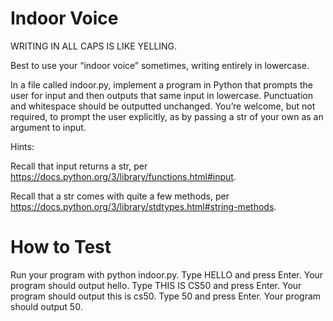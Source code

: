 # Indoor Voice
WRITING IN ALL CAPS IS LIKE YELLING.

Best to use your “indoor voice” sometimes, writing entirely in lowercase.

In a file called indoor.py, implement a program in Python that prompts the user for input and then outputs that same input in lowercase. Punctuation and whitespace should be outputted unchanged. You’re welcome, but not required, to prompt the user explicitly, as by passing a str of your own as an argument to input.

Hints:

Recall that input returns a str, per https://docs.python.org/3/library/functions.html#input.

Recall that a str comes with quite a few methods, per https://docs.python.org/3/library/stdtypes.html#string-methods.

# How to Test
Run your program with python indoor.py.
Type HELLO and press Enter. Your program should output hello.
Type THIS IS CS50 and press Enter. Your program should output this is cs50.
Type 50 and press Enter. Your program should output 50.
